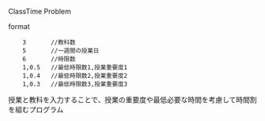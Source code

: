 ClassTime Problem

format

```
    3       //教科数
    5       //一週間の授業日
    6       //時限数
    1,0.5   //最低時限数1,授業重要度1
    1,0.4   //最低時限数2,授業重要度2
    1,0.3   //最低時限数3,授業重要度3
```



授業と教科を入力することで、授業の重要度や最低必要な時間を考慮して時間割を組むプログラム
